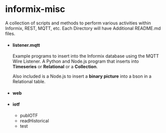 # informix-misc

A collection of scripts and methods to perform various activities within Informix, REST, MQTT, etc.  Each Directory will have Additional README.md files.


* #### listener.mqtt

    Example programs to insert into the Informix database using the MQTT Wire Listener.  A Python and Node.js program that inserts into **Timeseries** or **Relational** or a **Collection**.  

    Also included is a Node.js to insert a **binary picture** into a bson in a Relational table.

* #### web


* #### iotf

  * pubIOTF
  * readHistorical
  * test
